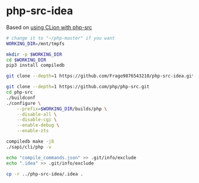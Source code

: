 # php-src-idea

Based on [using CLion with php-src](https://dev.to/ramsey/using-clion-with-php-src-4me0)

```bash
# change it to "~/php-master" if you want
WORKING_DIR=/mnt/tmpfs

mkdir -p $WORKING_DIR
cd $WORKING_DIR
pip3 install compiledb

git clone --depth=1 https://github.com/Frago9876543210/php-src-idea.git

git clone --depth=1 https://github.com/php/php-src.git
cd php-src
./buildconf
./configure \
    --prefix=$WORKING_DIR/builds/php \
    --disable-all \
    --disable-cgi \
    --enable-debug \
    --enable-zts

compiledb make -j8
./sapi/cli/php -v

echo "compile_commands.json" >> .git/info/exclude
echo ".idea" >> .git/info/exclude

cp -r ../php-src-idea/.idea .
```
